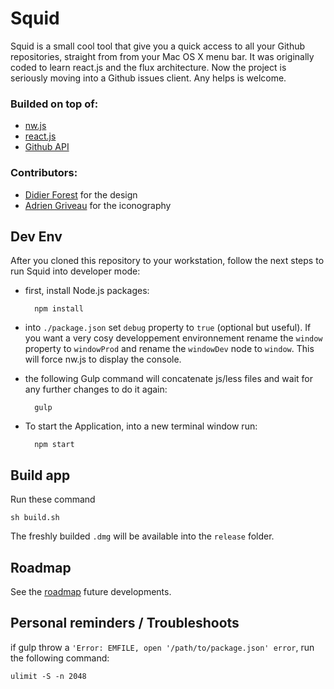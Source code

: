 # Squid

Squid is a small cool tool that give you a quick access to all your Github repositories, straight from from your Mac OS X menu bar. It was originally coded to learn react.js and the flux architecture. Now the project is seriously moving into a Github issues client. Any helps is welcome.

### Builded on top of:

* [nw.js](http://nwjs.io/)
* [react.js](https://facebook.github.io/react/)
* [Github API](https://developer.github.com/v3/)

### Contributors:

* [Didier Forest](https://github.com/welcometothesky) for the design 
* [Adrien Griveau](https://dribbble.com/adrien-griveau) for the iconography

## Dev Env

After you cloned this repository to your workstation, follow the next steps to run Squid into developer mode:

* first, install Node.js packages:

		npm install
		
* into `./package.json` set `debug` property to `true` (optional but useful). If you want a very cosy developpement environnement  rename the `window` property to `windowProd` and rename the `windowDev` node to `window`. This will force nw.js to display the console.
	
* the following Gulp command will concatenate js/less files and wait for any further changes to do it again: 

		gulp
		
* To start the Application, into a new terminal window run:

		npm start
		
	
## Build app

Run these command

	sh build.sh
	
The freshly builded `.dmg` will be available into the `release` folder.

## Roadmap

See the [roadmap](https://github.com/michael-lefebvre/Squid/milestones) future developments.


## Personal reminders / Troubleshoots

if gulp throw a `'Error: EMFILE, open '/path/to/package.json' error`, run the following command: 

	ulimit -S -n 2048 
